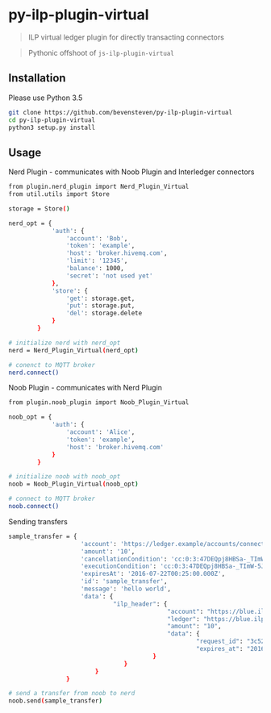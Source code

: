 # py-ilp-plugin-virtual

> ILP virtual ledger plugin for directly transacting connectors 

> Pythonic offshoot of ```js-ilp-plugin-virtual```

## Installation 

Please use Python 3.5

```sh
git clone https://github.com/bevensteven/py-ilp-plugin-virtual
cd py-ilp-plugin-virtual
python3 setup.py install 
```

## Usage 
Nerd Plugin - communicates with Noob Plugin and Interledger connectors
```sh
from plugin.nerd_plugin import Nerd_Plugin_Virtual
from util.utils import Store 

storage = Store()

nerd_opt = {
			'auth': {
				'account': 'Bob',
				'token': 'example',
				'host': 'broker.hivemq.com',
				'limit': '12345',
				'balance': 1000,
				'secret': 'not used yet'
			},
			'store': {
				'get': storage.get,
				'put': storage.put,
				'del': storage.delete
			}
		}

# initialize nerd with nerd_opt 
nerd = Nerd_Plugin_Virtual(nerd_opt)

# conenct to MQTT broker 
nerd.connect()
```

Noob Plugin - communicates with Nerd Plugin 
```sh
from plugin.noob_plugin import Noob_Plugin_Virtual

noob_opt = {
			'auth': {
				'account': 'Alice',
				'token': 'example',
				'host': 'broker.hivemq.com'
			}
		}

# initialize noob with noob_opt
noob = Noob_Plugin_Virtual(noob_opt)

# connect to MQTT broker
noob.connect()
```

Sending transfers
```sh
sample_transfer = { 
					'account': 'https://ledger.example/accounts/connector',
                    'amount': '10',
                    'cancellationCondition': 'cc:0:3:47DEQpj8HBSa-_TImW-5JCeuQeRkm5NMpJWZG3hSuFU:0',
                    'executionCondition': 'cc:0:3:47DEQpj8HBSa-_TImW-5JCeuQeRkm5NMpJWZG3hSuFU:0',
                    'expiresAt': '2016-07-22T00:25:00.000Z',
                    'id': 'sample_transfer',
                    'message': 'hello world',
                    'data': { 
                    		 "ilp_header": { 
	                    		 			"account": "https://blue.ilpdemo.org/ledger/accounts/bob",
			                              	"ledger": "https://blue.ilpdemo.org/ledger",
			                              	"amount": "10",
			                              	"data": { 
			                              			"request_id": "3c5286eb-cc8a-4741-8581-714f3ab1370e",
	                            					"expires_at": "2016-07-22T13:03:51.578Z"
                   						}
                    	 		}
              			}	
				}

# send a transfer from noob to nerd
noob.send(sample_transfer)
```